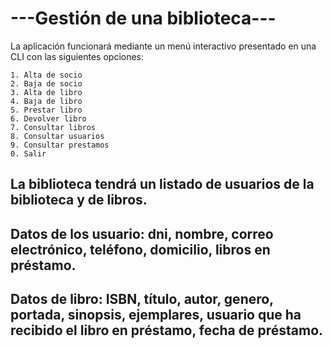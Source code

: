 # ---Gestión de una biblioteca---

La aplicación funcionará mediante un menú interactivo presentado en una CLI con las siguientes opciones:

    1. Alta de socio
    2. Baja de socio
    3. Alta de libro
    4. Baja de libro
    5. Prestar libro
    6. Devolver libro
    7. Consultar libros
    8. Consultar usuarios
    9. Consultar prestamos
    0. Salir

## La biblioteca tendrá un listado de usuarios de la biblioteca y de libros.

## Datos de los usuario: dni, nombre, correo electrónico, teléfono, domicilio, libros en préstamo.

## Datos de libro: ISBN, título, autor, genero, portada, sinopsis, ejemplares, usuario que ha recibido el libro en préstamo, fecha de préstamo.

